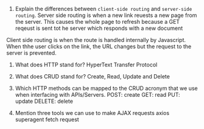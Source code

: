 1.  Explain the differences between `client-side routing` and `server-side routing`.
    Server side routing is when a new link reuests a new page from the server. This causes the whole page to refresh because a GET reqeust is sent tot he server which responds with a new document

Client side routing is when the route is handled internally by Javascript. When thhe user clicks on the link, the URL changes but the request to the server is prevented.

1.  What does HTTP stand for?
    HyperText Transfer Protocol

1.  What does CRUD stand for?
    Create, Read, Update and Delete
1.  Which HTTP methods can be mapped to the CRUD acronym that we use when interfacing with APIs/Servers.
    POST: create
    GET: read
    PUT: update
    DELETE: delete

1.  Mention three tools we can use to make AJAX requests
    axios
    superagent
    fetch
    request
